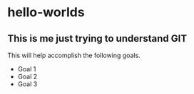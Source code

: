 # hello-worlds 
## This is me just trying to understand GIT
This will help accomplish the following goals.
* Goal 1
* Goal 2
* Goal 3
